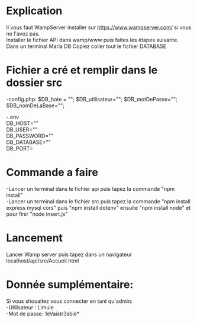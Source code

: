 # Explication 
Il vous faut WampServer installer sur https://www.wampserver.com/ si vous ne l'avez pas.</br>
Installer le fichier API dans wamp/www puis faites les étapes suivante.</br>
Dans un terminal Maria DB Copiez coller tout le fichier DATABASE</br>
# Fichier a cré et remplir dans le dossier src
-config.php:
$DB_hote = "";
$DB_utilisateur="";
$DB_motDePasse="";
$DB_nomDeLaBase="";


-.env </br>
DB_HOST="" </br>
DB_USER="" </br>
DB_PASSWORD="" </br>
DB_DATABASE="" </br>
DB_PORT= </br>

# Commande a faire
-Lancer un terminal dans le fichier api puis tapez la commande "npm install"</br>
-Lancer un terminal dans le fichier src puis tapez la commande "npm install express mysql cors" puis "npm install dotenv" ensuite "npm install node" et pour finir "node insert.js"</br>

# Lancement
Lancer Wamp server puis tapez dans un navigateur localhost/api/src/Accueil.html

# Donnée sumplémentaire:
Si vous shouaitez vous connecter en tant qu'admin:</br>
-Utilisateur : Limule</br>
-Mot de passe: 1eVaistr3sbie*</br>
